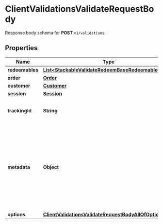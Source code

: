 

# ClientValidationsValidateRequestBody

Response body schema for **POST** `v1/validations`.

## Properties

| Name | Type | Description |
|------------ | ------------- | ------------- |
|**redeemables** | [**List&lt;StackableValidateRedeemBaseRedeemablesItem&gt;**](StackableValidateRedeemBaseRedeemablesItem.md) |  |
|**order** | [**Order**](Order.md) |  |
|**customer** | [**Customer**](Customer.md) |  |
|**session** | [**Session**](Session.md) |  |
|**trackingId** | **String** | Is correspondent to Customer&#39;s source_id |
|**metadata** | **Object** | A set of key/value pairs that you can attach to a redemption object. It can be useful for storing additional information about the redemption in a structured format. |
|**options** | [**ClientValidationsValidateRequestBodyAllOfOptions**](ClientValidationsValidateRequestBodyAllOfOptions.md) |  |



